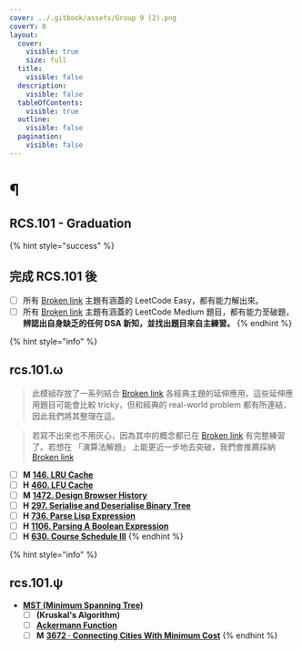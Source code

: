 ```yaml
---
cover: ../.gitbook/assets/Group 9 (2).png
coverY: 0
layout:
  cover:
    visible: true
    size: full
  title:
    visible: false
  description:
    visible: false
  tableOfContents:
    visible: true
  outline:
    visible: false
  pagination:
    visible: false
---
```


# ¶

## RCS.101 - Graduation

{% hint style="success" %}
## 完成 RCS.101 後

* [ ] 所有 [Broken link](broken-reference "mention") 主題有涵蓋的 LeetCode Easy，都有能力解出來。
* [ ] 所有 [Broken link](broken-reference "mention") 主題有涵蓋的 LeetCode Medium 題目，都有能力至破題，**辨認出自身缺乏的任何 DSA 新知，並找出題目來自主練習。**
{% endhint %}

{% hint style="info" %}
## rcs.101.ω

> 此模組存放了一系列結合 [Broken link](broken-reference "mention") 各經典主題的延伸應用，這些延伸應用題目可能會比較 tricky，但和經典的 real-world problem 都有所連結，因此我們將其整理在這。

> 若寫不出來也不用灰心，因為其中的概念都已在 [Broken link](broken-reference "mention") 有完整練習了。若想在 「演算法解題」 上能更近一步地去突破，我們會推薦採納 [Broken link](broken-reference "mention")

* [ ] **M** [**146. LRU Cache**](https://leetcode.com/problems/lru-cache/)
* [ ] **H** [**460. LFU Cache**](https://leetcode.com/problems/lfu-cache/)
* [ ] **M** [**1472. Design Browser History**](https://leetcode.com/problems/design-browser-history/)
* [ ] **H** [**297. Serialise and Deserialise Binary Tree**](https://leetcode.com/problems/serialize-and-deserialize-binary-tree/)
* [ ] **H** [**736. Parse Lisp Expression**](https://leetcode.com/problems/parse-lisp-expression/)
* [ ] **H** [**1106. Parsing A Boolean Expression**](https://leetcode.com/problems/parsing-a-boolean-expression/)
* [ ] **H** [**630. Course Schedule III**](https://leetcode.com/problems/course-schedule-iii/)
{% endhint %}

{% hint style="info" %}
## rcs.101.ψ

* [**MST (Minimum Spanning Tree)**](https://leetcodethehardway.com/tutorials/graph-theory/kruskals-algorithm)
  * [ ] **(Kruskal's Algorithm)**
  * [ ] [**Ackermann Function**](https://www.youtube.com/results?search\_query=ackermann+function)
  * [ ] **M** [**3672 · Connecting Cities With Minimum Cost**](https://www.lintcode.com/problem/3672/description?\_from=problem\_tag\&fromId=399)
{% endhint %}
